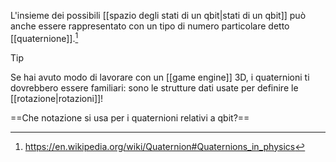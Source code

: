 L'insieme dei possibili [[spazio degli stati di un qbit|stati di un qbit]] può anche essere rappresentato con un tipo di numero particolare detto [[quaternione]].[^1]

> [!Tip]
> 
> Se hai avuto modo di lavorare con un [[game engine]] 3D, i quaternioni ti dovrebbero essere familiari: sono le strutture dati usate per definire le [[rotazione|rotazioni]]!

==Che notazione si usa per i quaternioni relativi a qbit?==

[^1]: https://en.wikipedia.org/wiki/Quaternion#Quaternions_in_physics